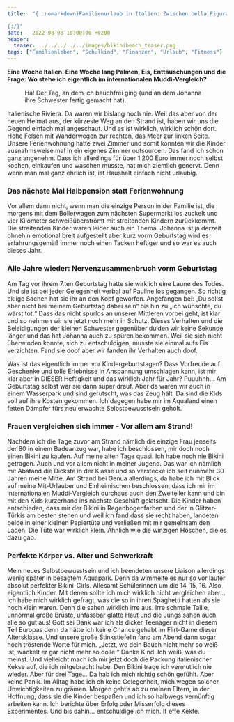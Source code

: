 ```yaml
---
title:  "{::nomarkdown}Familienurlaub in Italien: Zwischen bella Figura und Hängebauchschwein

{:/}"
date:   2022-08-08 10:00:00 +0200
header:
  teaser: ../../../../../images/bikinibeach_teaser.png
tags: ["Familienleben", "Schulkind", "Finanzen", "Urlaub", "Fitness"]
---
```


**Eine Woche Italien. Eine Woche lang Palmen, Eis, Enttäuschungen und die Frage: Wo stehe ich eigentlich im internationalen Muddi-Vergleich?**

<figure>
  <img src="../../../../../images/bikinibeach.png" alt="">
  <figcaption>Ha! Der Tag, an dem ich bauchfrei ging (und an dem Johanna ihre Schwester fertig gemacht hat).</figcaption>
</figure>      


Italienische Riviera. Da waren wir bislang noch nie. Weil das aber von der neuen Heimat aus, der kürzeste Weg an den Strand ist, haben wir uns die Gegend einfach mal angeschaut. Und es ist wirklich, wirklich schön dort. Hohe Felsen mit Wanderwegen zur rechten, das Meer zur linken Seite. Unsere Ferienwohnung hatte zwei Zimmer und somit konnten wir die Kinder ausnahmsweise mal in ein eigenes Zimmer outsourcen. Das fand ich schon ganz angenehm. Dass ich allerdings für über 1.200 Euro immer noch selbst kochen, einkaufen und waschen musste, hat mich ziemlich genervt. Denn wenn man mal ganz ehrlich ist, ist Haushalt einfach nicht urlaubig. 

<h3>Das nächste Mal Halbpension statt Ferienwohnung</h3>

Vor allem dann nicht, wenn man die einzige Person in der Familie ist, die morgens mit dem Bollerwagen zum nächsten Supermarkt los zuckelt und vier Kilometer schweißüberströmt mit streitenden Kindern zurückkommt. Die streitenden Kinder waren leider auch ein Thema. Johanna ist ja derzeit ohnehin emotional breit aufgestellt aber kurz vorm Geburtstag wird es erfahrungsgemäß immer noch einen Tacken heftiger und so war es auch dieses Jahr. 

<h3>Alle Jahre wieder: Nervenzusammenbruch vorm Geburtstag</h3>

Am Tag vor ihrem 7.ten Geburtstag hatte sie wirklich eine Laune des Todes. Und sie ist bei jeder Gelegenheit verbal auf Pauline los gegangen. So richtig eklige Sachen hat sie ihr an den Kopf geworfen. Angefangen bei: „Du sollst aber nicht bei meinem Geburtstag dabei sein“ bis hin zu „Ich wünschte, du wärst tot.“ Dass das nicht spurlos an unserer Mittleren vorbei geht, ist klar und so nehmen wir sie jetzt noch mehr in Schutz. Dieses Verhalten und die Beleidigungen der kleinen Schwester gegenüber dulden wir keine Sekunde länger und das hat Johanna auch zu spüren bekommen. Weil sie sich nicht überwinden konnte, sich zu entschuldigen, musste sie einmal aufs Eis verzichten. Fand sie doof aber wir fanden ihr Verhalten auch doof. 

Was ist das eigentlich immer vor Kindergeburtstagen? Dass Vorfreude auf Geschenke und tolle Erlebnisse in Anspannung umschlagen kann, ist mir klar aber in DIESER Heftigkeit und das wirklich Jahr für Jahr? Puuuhhh… Am Geburtstag selbst war sie dann super drauf. Aber da waren wir auch in einem Wasserpark und sind gerutscht, was das Zeug hält. Da sind die Kids voll auf ihre Kosten gekommen. Ich dagegen habe mir im Aqualand einen fetten Dämpfer fürs neu erwachte Selbstbewusstsein geholt.

<h3>Frauen vergleichen sich immer - Vor allem am Strand!</h3>

Nachdem ich die Tage zuvor am Strand nämlich die einzige Frau jenseits der 80 in einem Badeanzug war, habe ich beschlossen, mir doch noch einen Bikini zu kaufen. Auf meine alten Tage quasi. Ich habe noch nie Bikini getragen. Auch und vor allem nicht in meiner Jugend. Das war ich nämlich mit Abstand die Dickste in der Klasse und so verstecke ich seit nunmehr 30 Jahren meine Mitte. Am Strand bei Genua allerdings, da habe ich mit Blick auf meine Mit-Urlauber und Einheimischen beschlossen, dass ich mir im internationalen Muddi-Vergleich durchaus auch den Zweiteiler kann und bin mit den Kids kurzerhand ins nächste Geschäft gelatscht. Die Kinder haben entschieden, dass mir der Bikini in Regenbogenfarben und der in Glitzer-Türkis am besten stehen und weil ich fand dass sie recht haben, landeten beide in einer kleinen Papiertüte und verließen mit mir gemeinsam den Laden. Die Tüte war wirklich klein. Ähnlich wie die winzigen Höschen, die es dazu gab. 

<h3>Perfekte Körper vs. Alter und Schwerkraft</h3>

Mein neues Selbstbewusstsein und ich beendeten unsere Liaison allerdings wenig später in besagtem Aquapark. Denn da wimmelte es nur so vor lauter absolut perfekter Bikini-Girls. Allesamt Schülerinnen um die 14, 15, 16. Also eigentlich Kinder. Mit denen sollte ich mich wirklich nicht vergleichen aber… ich habe mich wirklich gefragt, was die so in ihren Spaghetti hatten als sie noch klein waren. Denn die sahen wirklich irre aus. Irre schmale Taille, unnormal große Brüste, unfassbar glatte Haut und die Jungs sahen auch alle so gut aus! Gott sei Dank war ich als dicker Teenager nicht in diesem Teil Europas denn da hätte ich keine Chance gehabt im Flirt-Game dieser Altersklasse. Und unsere große Stinkstiefelin fand am Abend dann sogar noch tröstende Worte für mich. „Jetzt, wo dein Bauch nicht mehr so weiß ist, wackelt er gar nicht mehr so dolle.“ Danke Kind. Ich weiß, was du meinst. Und vielleicht mach ich mir jetzt doch die Packung italienischer Kekse auf, die ich mitgebracht habe. Den Bikini trage ich vermutlich nie wieder. Aber für drei Tage… Da hab ich mich richtig schön gefühlt. Aber keine Panik. Im Alltag habe ich eh keine Gelegenheit, mich wegen solcher Unwichtigkeiten zu grämen. Morgen geht’s ab zu meinen Eltern, in der Hoffnung, dass sie die Kinder bespaßen und ich so halbwegs vernünftig arbeiten kann. Ich berichte über Erfolg oder Misserfolg dieses Experimentes. Und bis dahin… entschuldige ich mich. If effe Kekfe. 









 















 















 

 





 

  


 
 
 
 


   


 



 






 






 


 
 






















 








 

   



















  












 






 





  


  






					 


 
 








